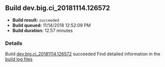 ## Build dev.big.ci_20181114.126572
- **Build result:** `succeeded`
- **Build queued:** 11/14/2018 12:52:09 PM
- **Build duration:** 12.57 minutes
### Details
Build [dev.big.ci_20181114.126572](https://winappstudio.visualstudio.com/web/build.aspx?pcguid=a4ef43be-68ce-4195-a619-079b4d9834c2&builduri=vstfs%3a%2f%2f%2fBuild%2fBuild%2f26572) succeeded
Find detailed information in the [build log files](https://uwpctdiags.blob.core.windows.net/buildlogs/dev.big.ci_20181114.126572_logs.zip)
